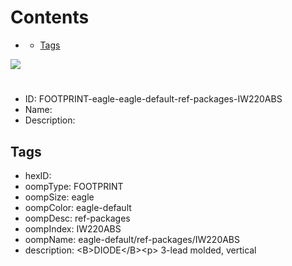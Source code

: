 



Contents
========

* [](#)
	* [Tags](#tags)
  
![][im]
# 

- ID: FOOTPRINT-eagle-eagle-default-ref-packages-IW220ABS
- Name: 
- Description: 

## Tags

- hexID: 
- oompType: FOOTPRINT
- oompSize: eagle
- oompColor: eagle-default
- oompDesc: ref-packages
- oompIndex: IW220ABS
- oompName: eagle-default/ref-packages/IW220ABS
- description: &lt;B&gt;DIODE&lt;/B&gt;&lt;p&gt;&#xD;
3-lead molded, vertical



[im]: image.png
